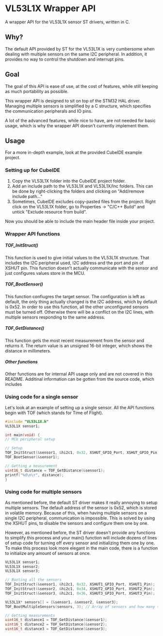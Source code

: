 # VL53L1X Wrapper API
A wrapper API for the VL53L1X sensor ST drivers, written in C.

## Why?
The default API provided by ST for the VL53L1X is very cumbersome when dealing with multiple sensors on the same I2C peripheral. In addition, it provides no way to control the shutdown and interrupt pins.

## Goal
The goal of this API is ease of use, at the cost of features, while still keeping as much portability as possible.

This wrapper API is designed to sit on top of the STM32 HAL driver. Managing multiple sensors is simplified by a C structure, which specifies the communication peripherals and IO pins.

A lot of the advanced features, while nice to have, are not needed for basic usage, which is why the wrapper API doesn't currently implement them.

## Usage
For a more in-depth example, look at the provided CubeIDE example project.

### Setting up for CubeIDE
1. Copy the VL53L1X folder into the CubeIDE project folder.
2. Add an include path to the VL53L1X and VL53L1X/Inc folders.
	This can be done by right-clicking the folders and clicking on "Add/remove include path..."
3. Sometimes, CubeIDE excludes copy-pasted files from the project. Right click on the VL53L1X folder, go to Properties -> "C/C++ Build" and untick "Exclude resource from build".

Now you should be able to include the main header file inside your project.

### Wrapper API functions
##### TOF_InitStruct()
This function is used to give initial values to the VL53L1X structure. That includes the I2C peripheral used, I2C address and the port and pin of XSHUT pin. This function doesn't actually communicate with the sensor and just configures values store in the MCU.

##### TOF_BootSensor()
This function confiugres the target sensor. The configuration is left as default, the only thing actually changed is the I2C address, which by default is 0x52. 
In order to use this function, all the other unconfigured sensors must be turned off. Otherwise there will be a conflict on the I2C lines, with multiple sensors responding to the same address.

##### TOF_GetDistance()
This function gets the most recent measurement from the sensor and returns it. The return value is an unsigned 16-bit integer, which shows the distance in millimeters.

##### Other functions
Other functions are for internal API usage only and are not covered in this README. Additinal information can be gotten from the source code, which includes

### Using code for a single sensor
Let's look at an example of setting up a single sensor. All the API functions begin with TOF (which stands for Time of Flight).

```c
#include "VL53L1X.h"
VL53L1X sensor1;

int main(void) {
// MCU peripheral setup

// Setup
TOF_InitStruct(&sensor1, &hi2c1, 0x32, XSHUT_GPIO_Port, XSHUT_GPIO_Pin);
TOF_BootSensor(&sensor1);

// Getting a measurement
uint16_t distance = TOF_GetDistance(&sensor1);
printf("%d\n\r", distance);
}
```

### Using code for multiple sensors
As mentioned before, the default ST driver makes it really annoying to setup multiple sensors. The default address of the sensor is 0x52, which is stored in volatile memory. Because of this, when having multiple sensors on a single I2C peripheral, communication is impossible. This is solved by using the XSHUT pins, to disable the sensors and configure them one by one. 

However, as mentioned before, the ST driver doesn't provide any functions to simplify this process and your main() function will include dozens of lines of setup code
for turning off every sensor and initializing them one by one. To make this process look more elegant in the main code, there is a function to initialize any amount of sensors at once.

```c
VL53L1X sensor1;
VL53L1X sensor2;
VL53L1X sensor3;

// Booting all the sensors
TOF_InitStruct(&sensor1, &hi2c1, 0x32, XSHUT1_GPIO_Port, XSHUT1_Pin);
TOF_InitStruct(&sensor2, &hi2c1, 0x34, XSHUT2_GPIO_Port, XSHUT2_Pin);
TOF_InitStruct(&sensor3, &hi2c1, 0x36, XSHUT3_GPIO_Port, XSHUT3_Pin);

VL53L1X* sensors[] = {&sensor1, &sensor2, &sensor3};
TOF_BootMultipleSensors(sensors, 3); // Array of sensors and how many sensors it contains

// Getting measurements
uint16_t distance1 = TOF_GetDistance(&sensor1);
uint16_t distance2 = TOF_GetDistance(&sensor2);
uint16_t distance3 = TOF_GetDistance(&sensor3);
```

